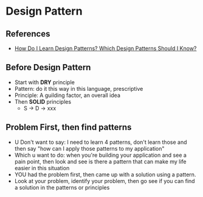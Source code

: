 # Design Pattern

## References 

* [How Do I Learn Design Patterns? Which Design Patterns Should I Know?](https://www.youtube.com/watch?v=Ao-uWfNKLtE)


## Before Design Pattern

* Start with __DRY__ principle 
* Pattern: do it this way in this language, prescriptive
* Principle: A guilding factor, an overall idea 
* Then __SOLID__ principles
    * S -> D -> xxx

## Problem First, then find patterns 

* U Don't want to say: I need to learn 4 patterns, don't learn those and then say "how can I apply those patterns to my application"
* Which u want to do: when you're building your application and see a pain point, then look and see is there a pattern that can make my life easier in this situation  
* YOU had the problem first, then came up with a solution using a pattern. 
* Look at your problem, identify your problem, then go see if you can find a solution in the patterns or principles

